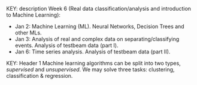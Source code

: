 
KEY: description
Week 6 (Real data classification/analysis and introduction to Machine Learning):
* Jan 2: Machine Learning (ML). Neural Networks, Decision Trees and other MLs.
* Jan 3: Analysis of real and complex data on separating/classifying events. Analysis of testbeam data (part I).
* Jan 6: Time series analysis. Analysis of testbeam data (part II).

KEY: Header 1
Machine learning algorithms can be split into two types, *supervised* and *unsupervised*. We may solve three tasks: clustering, classification & regression.
